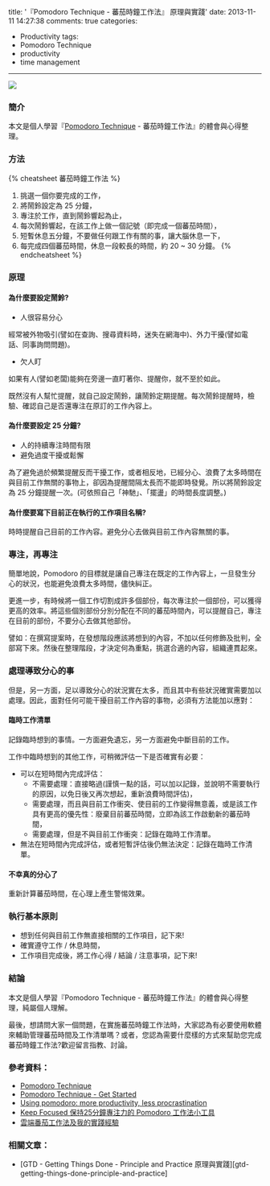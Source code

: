 title: '『Pomodoro Technique - 蕃茄時鐘工作法』 原理與實踐'
date: 2013-11-11 14:27:38
comments: true
categories:
  - Productivity
tags:
  - Pomodoro Technique
  - productivity
  - time management
---
[![](http://pomodorotechnique.com/wp-content/themes/pomodoro/img/logos/logo.png)][Pomodoro Technique]

### 簡介

本文是個人學習『[Pomodoro Technique] - 蕃茄時鐘工作法』的體會與心得整理。

<!-- more -->

### 方法

{% cheatsheet 蕃茄時鐘工作法 %}
1. 挑選一個你要完成的工作，
2. 將鬧鈴設定為 25 分鐘，
3. 專注於工作，直到鬧鈴響起為止，
4. 每次鬧鈴響起，在該工作上做一個記號（即完成一個蕃茄時間），
5. 短暫休息五分鐘，不要做任何跟工作有關的事，讓大腦休息一下，
6. 每完成四個蕃茄時間，休息一段較長的時間，約 20 ~ 30 分鐘。
{% endcheatsheet %}

### 原理

#### 為什麼要設定鬧鈴?

* 人很容易分心

經常被外物吸引(譬如在查詢、搜尋資料時，迷失在網海中)、外力干擾(譬如電話、同事詢問問題)。

* 欠人盯

如果有人(譬如老闆)能夠在旁邊一直盯著你、提醒你，就不至於如此。

既然沒有人幫忙提醒，就自己設定鬧鈴，讓鬧鈴定期提醒。每次鬧鈴提醒時，檢驗、確認自己是否還專注在原訂的工作內容上。

#### 為什麼要設定 25 分鐘?

* 人的持續專注時間有限
* 避免過度干擾或鬆懈

為了避免過於頻繁提醒反而干擾工作，或者相反地，已經分心、浪費了太多時間在與目前工作無關的事物上，卻因為提醒間隔太長而不能即時發覺。所以將鬧鈴設定為 25 分鐘提醒一次。(可依照自己「神馳」、「擺盪」的時間長度調整。)

#### 為什麼要寫下目前正在執行的工作項目名稱?

時時提醒自己目前的工作內容。避免分心去做與目前工作內容無關的事。

### 專注，再專注

簡單地說，Pomodoro 的目標就是讓自己專注在既定的工作內容上，一旦發生分心的狀況，也能避免浪費太多時間，儘快糾正。

更進一步，有時候將一個工作切割成許多個部份，每次專注於一個部份，可以獲得更高的效率。將這些個別部份分別分配在不同的蕃茄時間內，可以提醒自己，專注在目前的部份，不要分心去做其他部份。

譬如：在撰寫提案時，在發想階段應該將想到的內容，不加以任何修飾及批判，全部寫下來。然後在整理階段，才決定何為重點，挑選合適的內容，組織連貫起來。

### 處理導致分心的事

但是，另一方面，足以導致分心的狀況實在太多，而且其中有些狀況確實需要加以處理。因此，面對任何可能干擾目前工作內容的事物，必須有方法能加以應對：

#### 臨時工作清單

記錄臨時想到的事情。一方面避免遺忘，另一方面避免中斷目前的工作。

工作中臨時想到的其他工作，可稍微評估一下是否確實有必要：

* 可以在短時間內完成評估：
  * 不需要處理：直接略過(謹慎一點的話，可以加以記錄，並說明不需要執行的原因，以免日後又再次想起，重新浪費時間評估)，
  * 需要處理，而且與目前工作衝突、使目前的工作變得無意義，或是該工作具有更高的優先性：廢棄目前蕃茄時間，立即為該工作啟動新的蕃茄時間，
  * 需要處理，但是不與目前工作衝突：記錄在臨時工作清單。
* 無法在短時間內完成評估，或者短暫評估後仍無法決定：記錄在臨時工作清單。

#### 不幸真的分心了

重新計算蕃茄時間，在心理上產生警惕效果。

### 執行基本原則

* 想到任何與目前工作無直接相關的工作項目，記下來!
* 確實遵守工作 / 休息時間，
* 工作項目完成後，將工作心得 / 結論 / 注意事項，記下來!

### 結論

本文是個人學習『Pomodoro Technique - 蕃茄時鐘工作法』的體會與心得整理，純屬個人理解。

最後，想請問大家一個問題，在實施蕃茄時鐘工作法時，大家認為有必要使用軟體來輔助管理蕃茄時間及工作清單嗎？或者，您認為需要什麼樣的方式來幫助您完成蕃茄時鐘工作法?歡迎留言指教、討論。

### 參考資料：

* [Pomodoro Technique]
* [Pomodoro Technique - Get Started]
* [Using pomodoro: more productivity, less procrastination]
* [Keep Focused 保持25分鐘專注力的 Pomodoro 工作法小工具]
* [雲端番茄工作法及我的實踐經驗]

### 相關文章：

* [GTD - Getting Things Done - Principle and Practice 原理與實踐][gtd-getting-things-done-principle-and-practice]

<!-- cross references -->

<!-- post_references gtd-getting-things-done-principle-and-practice -->

<!-- external references -->

[Pomodoro Technique]: http://pomodorotechnique.com/
[pomodoro_logo]: http://pomodorotechnique.com/wp-content/themes/pomodoro/img/logos/logo.png
[Pomodoro Technique - Get Started]: http://pomodorotechnique.com/get-started/
[Using pomodoro: more productivity, less procrastination]: http://mastermindmaps.wordpress.com/2010/10/29/using-pomodoro-more-productivity-less-procrastination/
[Keep Focused 保持25分鐘專注力的 Pomodoro 工作法小工具]: http://www.playpcesor.com/2010/01/keep-focused-25-pomodoro.html
[雲端番茄工作法及我的實踐經驗]: http://blog.xuite.net/twhsi/Blog/52966670
